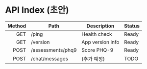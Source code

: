 # API Index (초안)
| Method | Path                   | Description        | Status |
|-------:|------------------------|--------------------|--------|
|  GET   | /ping                  | Health check       | Ready  |
|  GET   | /version               | App version info   | Ready  |
|  POST  | /assessments/phq9      | Score PHQ-9        | Ready  |
|  POST  | /chat/messages         | (추가 예정)        | TODO   |